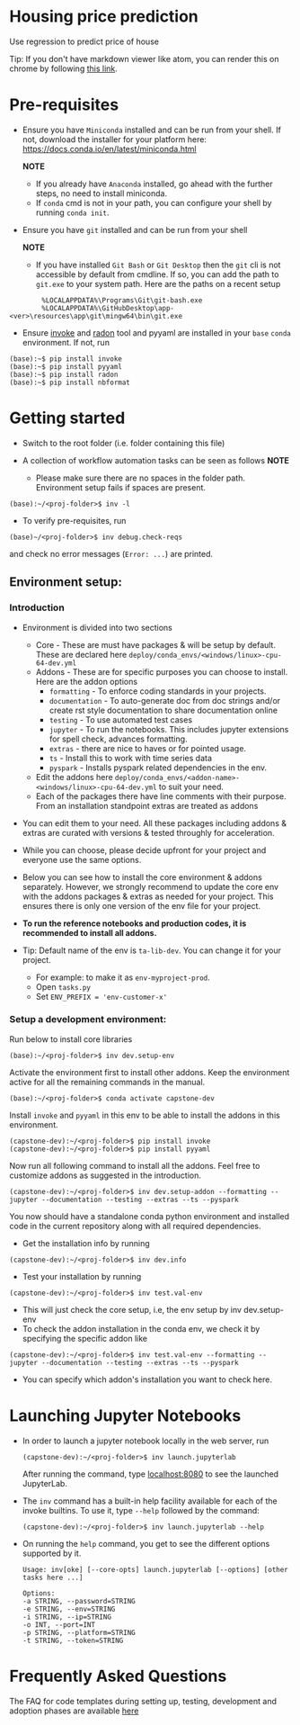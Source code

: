 # Housing price prediction

Use regression to predict price of house

Tip: If you don't have markdown viewer like atom, you can render this on chrome by following [this link](https://imagecomputing.net/damien.rohmer/teaching/general/markdown_viewer/index.html).

# Pre-requisites

* Ensure you have `Miniconda` installed and can be run from your shell. If not, download the installer for your platform here: https://docs.conda.io/en/latest/miniconda.html

     **NOTE**

     * If you already have `Anaconda` installed, go ahead with the further steps, no need to install miniconda.
     * If `conda` cmd is not in your path, you can configure your shell by running `conda init`.


* Ensure you have `git` installed and can be run from your shell

     **NOTE**

     * If you have installed `Git Bash` or `Git Desktop` then the `git` cli is not accessible by default from cmdline.
       If so, you can add the path to `git.exe` to your system path. Here are the paths on a recent setup

```
        %LOCALAPPDATA%\Programs\Git\git-bash.exe
        %LOCALAPPDATA%\GitHubDesktop\app-<ver>\resources\app\git\mingw64\bin\git.exe
```

* Ensure [invoke](http://www.pyinvoke.org/index.html) and [radon](https://radon.readthedocs.io/en/latest/) tool and pyyaml are installed in your `base` `conda` environment. If not, run


```
(base):~$ pip install invoke
(base):~$ pip install pyyaml
(base):~$ pip install radon
(base):~$ pip install nbformat
```

# Getting started

* Switch to the root folder (i.e. folder containing this file)
* A collection of workflow automation tasks can be seen as follows
    **NOTE**

     * Please make sure there are no spaces in the folder path. Environment setup fails if spaces are present.

```
(base):~/<proj-folder>$ inv -l
```

* To verify pre-requisites, run

```
(base)~/<proj-folder>$ inv debug.check-reqs
```

and check no error messages (`Error: ...`) are printed.


## Environment setup:

### Introduction
* Environment is divided into two sections

    * Core - These are must have packages & will be setup by default. These are declared here `deploy/conda_envs/<windows/linux>-cpu-64-dev.yml`
    * Addons - These are for specific purposes you can choose to install. Here are the addon options
        * `formatting` - To enforce coding standards in your projects.
        * `documentation` - To auto-generate doc from doc strings and/or create rst style documentation to share documentation online
        * `testing` - To use automated test cases
        * `jupyter` - To run the notebooks. This includes jupyter extensions for spell check, advances formatting.
        * `extras` - there are nice to haves or for pointed usage.
        * `ts` - Install this to work with time series data
        * `pyspark` - Installs pyspark related dependencies in the env.
    * Edit the addons here `deploy/conda_envs/<addon-name>-<windows/linux>-cpu-64-dev.yml` to suit your need.
    * Each of the packages there have line comments with their purpose. From an installation standpoint extras are treated as addons
* You can edit them to your need. All these packages including addons & extras are curated with versions & tested throughly for acceleration.
* While you can choose, please decide upfront for your project and everyone use the same options.
* Below you can see how to install the core environment & addons separately. However, we strongly recommend to update the core env with the addons packages & extras as needed for your project. This ensures there is only one version of the env file for your project.
* **To run the reference notebooks and production codes, it is recommended to install all addons.**
* Tip: Default name of the env is `ta-lib-dev`. You can change it for your project.
    * For example: to make it as `env-myproject-prod`.
    * Open `tasks.py`
    * Set `ENV_PREFIX = 'env-customer-x'`

### Setup a development environment:

Run below to install core libraries
```
(base):~/<proj-folder>$ inv dev.setup-env
```

Activate the environment first to install other addons. Keep the environment active for all the remaining commands in the manual.
```
(base):~/<proj-folder>$ conda activate capstone-dev
```

Install `invoke` and `pyyaml` in this env to be able to install the addons in this environment.
```
(capstone-dev):~/<proj-folder>$ pip install invoke
(capstone-dev):~/<proj-folder>$ pip install pyyaml
```

Now run all following command to install all the addons. Feel free to customize addons as suggested in the introduction.

```
(capstone-dev):~/<proj-folder>$ inv dev.setup-addon --formatting --jupyter --documentation --testing --extras --ts --pyspark
```

You now should have a standalone conda python environment and installed code in the current repository along with all required dependencies.

* Get the installation info by running
```
(capstone-dev):~/<proj-folder>$ inv dev.info
```

* Test your installation by running
```
(capstone-dev):~/<proj-folder>$ inv test.val-env
```
* This will just check the core setup, i.e, the env setup by inv dev.setup-env
* To check the addon installation in the conda env, we check it by specifying the specific addon like
```
(capstone-dev):~/<proj-folder>$ inv test.val-env --formatting --jupyter --documentation --testing --extras --ts --pyspark
```
* You can specify which addon's installation you want to check here.

# Launching Jupyter Notebooks

- In order to launch a jupyter notebook locally in the web server, run

    ```
    (capstone-dev):~/<proj-folder>$ inv launch.jupyterlab
    ```
     After running the command, type [localhost:8080](localhost:8080) to see the launched JupyterLab.

- The `inv` command has a built-in help facility available for each of the invoke builtins. To use it, type `--help` followed by the command:
    ```
    (capstone-dev):~/<proj-folder>$ inv launch.jupyterlab --help
    ```
- On running the ``help`` command, you get to see the different options supported by it.

    ```
    Usage: inv[oke] [--core-opts] launch.jupyterlab [--options] [other tasks here ...]

    Options:
    -a STRING, --password=STRING
    -e STRING, --env=STRING
    -i STRING, --ip=STRING
    -o INT, --port=INT
    -p STRING, --platform=STRING
    -t STRING, --token=STRING
    ```

# Frequently Asked Questions

The FAQ for code templates during setting up, testing, development and adoption phases are available
[here](https://tigeranalytics-code-templates.readthedocs-hosted.com/en/latest/faq.html)